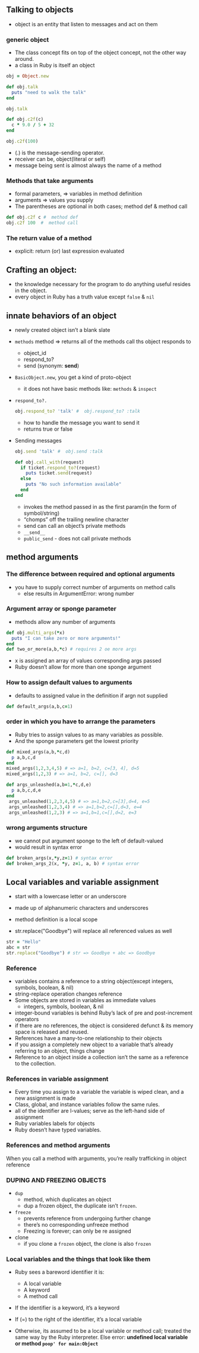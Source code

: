 ## Talking to objects
- object is an entity that listen to messages and act on them
### generic object
- The class concept fits on top of the object concept, not the other way around.
- a class in Ruby is itself an object

```rb
obj = Object.new

def obj.talk
  puts "need to walk the talk"
end

obj.talk

def obj.c2f(c)
  c * 9.0 / 5 + 32
end

obj.c2f(100)
```
- (.) is the message-sending operator.
-  receiver can be, object(literal or self)
-  message being sent is almost always the name of a method 

### Methods that take arguments
-  formal parameters, => variables in method definition
- arguments => values you supply
- The parentheses are optional in both cases; method def & method call
```rb
def obj.c2f c #  method def
obj.c2f 100  #  method call
```

### The return value of a method
-  explicit: return (or) last expression evaluated 

## Crafting an object: 
- the knowledge necessary for the program to do anything useful resides in the object.
- every object in Ruby has a truth value except `false` & `nil`

## innate behaviors of an object
- newly created object isn’t a blank slate
- `methods` method => returns all of the methods call ths object responds to
  * object_id
  * respond_to?
  * send (synonym: __send__)

- `BasicObject.new`, you get a kind of proto-object 
  - it does not have basic methods like: `methods` & `inspect`

- `respond_to?.`
  ```rb
  obj.respond_to? 'talk' #  obj.respond_to? :talk
  ```
  * how to handle the message you want to send it
  * returns true or false 

- Sending messages 
  ```rb
  obj.send 'talk' #  obj.send :talk

  def obj.call_with(request)
    if ticket.respond_to?(request)
      puts ticket.send(request)
    else
      puts "No such information available"
    end
  end

  ```
  - invokes the method passed in as the first param(in the form of symbol/string)
  - “chomps” off the trailing newline character
  - send can call an object’s private methods
  - `__send__` 
  - `public_send` - does not call private methods

## method arguments
### The difference between required and optional arguments
  * you have to supply correct number of arguments on method calls
    - else results in ArgumentError: wrong number

### Argument array or sponge parameter
-  methods allow any number of arguments
```rb
def obj.multi_args(*x)
  puts "I can take zero or more arguments!"
end
def two_or_more(a,b,*c) # requires 2 oe more args
```
- x is assigned an array of values corresponding args passed
- Ruby doesn’t allow for more than one sponge argument
### How to assign default values to arguments
- defaults to assigned value in the definition if argn not supplied
```rb
def default_args(a,b,c=1)
```
### order in which you have to arrange the parameters
- Ruby tries to assign values to as many variables as possible.
- And the sponge parameters get the lowest priority
```rb
def mixed_args(a,b,*c,d)
  p a,b,c,d
end
mixed_args(1,2,3,4,5) # => a=1, b=2, c=[3, 4], d=5
mixed_args(1,2,3) # => a=1, b=2, c=[], d=3

def args_unleashed(a,b=1,*c,d,e)
  p a,b,c,d,e
end
 args_unleashed(1,2,3,4,5) # => a=1,b=2,c=[3],d=4, e=5
 args_unleashed(1,2,3,4) # => a=1,b=2,c=[],d=3, e=4
 args_unleashed(1,2,3) # => a=1,b=1,c=[],d=2, e=3
```
### wrong arguments structure
- we cannot put argument sponge to the left of default-valued
- would result in syntax error
```rb
def broken_args(x,*y,z=1) # syntax error
def broken_args_2(x, *y, z=1, a, b) # syntax error
```

## Local variables and variable assignment
- start with a lowercase letter or an underscore
- made up of alphanumeric characters and underscores
- method definition is a local scope

- str.replace("Goodbye") will replace all referenced values as well
```rb
str = "Hello"
abc = str
str.replace("Goodbye") # str => Goodbye + abc => Goodbye
```
### Reference
- variables contains a reference to a string object(except integers, symbols, boolean, & nil)
- string-replace operation changes reference
- Some objects are stored in variables as immediate values
  * integers, symbols, boolean, & nil
-  integer-bound variables is behind Ruby’s lack of pre and post-increment operators
- if there are no references, the object is considered defunct & its memory space is released and reused.
- References have a many-to-one relationship to their objects
- if you assign a completely new object to a variable that’s already referring to an object, things change
- Reference to an object inside a collection isn’t the same as a reference to the collection.
### References in variable assignment
- Every time you assign to a variable the variable is wiped clean, and a new assignment is made
- Class, global, and instance variables follow the same rules.
- all of the identifier are l-values; serve as the left-hand side of assignment
- Ruby variables labels for objects
- Ruby doesn’t have typed variables.

### References and method arguments
When you call a method with arguments, you’re really trafficking in object reference

### DUPING AND FREEZING OBJECTS
- `dup` 
  - method, which duplicates an object
  - dup a frozen object, the duplicate isn’t `frozen`.
- `freeze`
  - prevents reference from undergoing further change
  - there’s no corresponding unfreeze method
  - Freezing is forever; can only be re assigned
- clone
  - if you clone a `frozen` object, the clone is also `frozen`

### Local variables and the things that look like them
- Ruby sees a bareword identifier it is:
  - A local variable 
  - A keyword
  - A method call

- If the identifier is a keyword, it’s a keyword
- If (=) to the right of the identifier, it’s a local variable
- Otherwise, its assumed to be a local variable or method call; treated the same way by the Ruby interpreter.
Else error:
 **undefined local variable or method `poop' for main:Object`**